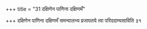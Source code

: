 +++
title = "31 दक्षिणेन पाणिना दक्षिणमँ"

+++
दक्षिणेन पाणिना दक्षिणमँ समन्वालभ्य प्रजापतये त्वा परिददाम्यसाविति ३१